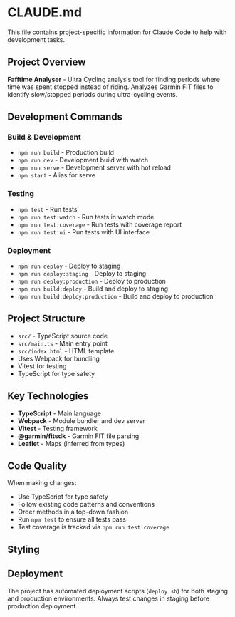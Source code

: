 # CLAUDE.md

This file contains project-specific information for Claude Code to help with development tasks.

## Project Overview

**Fafftime Analyser** - Ultra Cycling analysis tool for finding periods where time was spent stopped instead of riding. Analyzes Garmin FIT files to identify slow/stopped periods during ultra-cycling events.

## Development Commands

### Build & Development
- `npm run build` - Production build
- `npm run dev` - Development build with watch
- `npm run serve` - Development server with hot reload
- `npm start` - Alias for serve

### Testing
- `npm test` - Run tests
- `npm run test:watch` - Run tests in watch mode
- `npm run test:coverage` - Run tests with coverage report
- `npm run test:ui` - Run tests with UI interface

### Deployment
- `npm run deploy` - Deploy to staging
- `npm run deploy:staging` - Deploy to staging
- `npm run deploy:production` - Deploy to production
- `npm run build:deploy` - Build and deploy to staging
- `npm run build:deploy:production` - Build and deploy to production

## Project Structure

- `src/` - TypeScript source code
- `src/main.ts` - Main entry point
- `src/index.html` - HTML template
- Uses Webpack for bundling
- Vitest for testing
- TypeScript for type safety

## Key Technologies

- **TypeScript** - Main language
- **Webpack** - Module bundler and dev server
- **Vitest** - Testing framework
- **@garmin/fitsdk** - Garmin FIT file parsing
- **Leaflet** - Maps (inferred from types)

## Code Quality

When making changes:
- Use TypeScript for type safety
- Follow existing code patterns and conventions
- Order methods in a top-down fashion
- Run `npm test` to ensure all tests pass
- Test coverage is tracked via `npm run test:coverage`

## Styling

## Deployment

The project has automated deployment scripts (`deploy.sh`) for both staging and production environments. Always test changes in staging before production deployment.